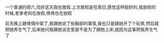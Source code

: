   一个普通的周六,恰好这天我也放假.上次放假是在周日,感觉这样挺好的,我放假的时候,老爹老妈在放假,倩倩也在放假

  前天晚上跟倩倩吵架了,我跟她说了些胸部的事情,我也只是跟她开了个玩笑,然后就把她弄生气了,后来她问我跟她谈恋爱是不是为了跟她上床,就因为这事把我弄生气了